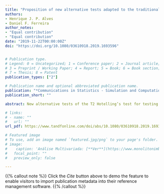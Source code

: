 ```yaml
---
title: "Proposition of new alternative tests adapted to the traditional T2 test"
authors:
- Henrique J. P. Alves
- Daniel F. Ferreira
author_notes:
- "Equal contribution"
- "Equal contribution"
date: "2019-11-22T00:00:00Z"
doi: "https://doi.org/10.1080/03610918.2019.1693596"


# Publication type.
# Legend: 0 = Uncategorized; 1 = Conference paper; 2 = Journal article;
# 3 = Preprint / Working Paper; 4 = Report; 5 = Book; 6 = Book section;
# 7 = Thesis; 8 = Patent
publication_types: ["2"]

# Publication name and optional abbreviated publication name.
publication: "*Communications in Statistics - Simulation and Computation*(1)"
publication_short: ""

abstract: New alternative tests of the T2 Hotelling’s test for testing hypotheses on the mean vector of a normal p-variate population were proposed. These tests were based on comedian robust estimator of the covariance matrix using an asymptotic T2 distribution and a parametric bootstrap distribution to the null distribution of the statistical tests. The performance of these new tests was evaluated under normal and non-normal distributions through Monte Carlo simulations. The contaminated normal populations were also considered to evaluate the effects of outliers in performance of the tests. The type I error rats and power were computed in all Monte Carlo simulations by using the R software. The parametric bootstrap test based on the T2 test statistic had equivalent performance of the T2 original test. This test was recommended because it is easy to implement and computationally fast.

# links:
# - name: ""
#   url: ""
url_pdf: https://www.tandfonline.com/doi/abs/10.1080/03610918.2019.1693596?journalCode=lssp20

# Featured image
# To use, add an image named `featured.jpg/png` to your page's folder. 
# image:
#    caption: 'Análise Multivariada: [**Ver**](https://www.monolitonimbus.com.br/estatistica-multivariada/)'
#   focal_point: ""
#   preview_only: false

---
```


{{% callout note %}}
Click the *Cite* button above to demo the feature to enable visitors to import publication metadata into their reference management software.
{{% /callout %}}

